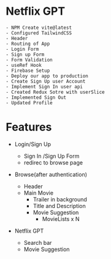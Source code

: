 # Netflix GPT

    - NPM Create vite@latest
    - Configured TailwindCSS
    - Header
    - Routing of App
    - Login Form
    - Sign up Form
    - Form Validation
    - useRef Hook
    - Firebase Setup
    - Deploy our app to production
    - Create Sign Up user Account
    - Implement Sign In user api
    - Created Redux Sotre with userSlice
    - Implemented Sign Out
    - Updated Profile

# Features

- Login/Sign Up

  - Sign In /Sign Up Form
  - redirec to browse page

- Browse(after authentication)

  - Header
  - Main Movie
    - Trailer in background
    - Title and Description
    - Movie Suggestion
      - MovieLists x N

- Netflix GPT
  - Search bar
  - Movie Suggestion
